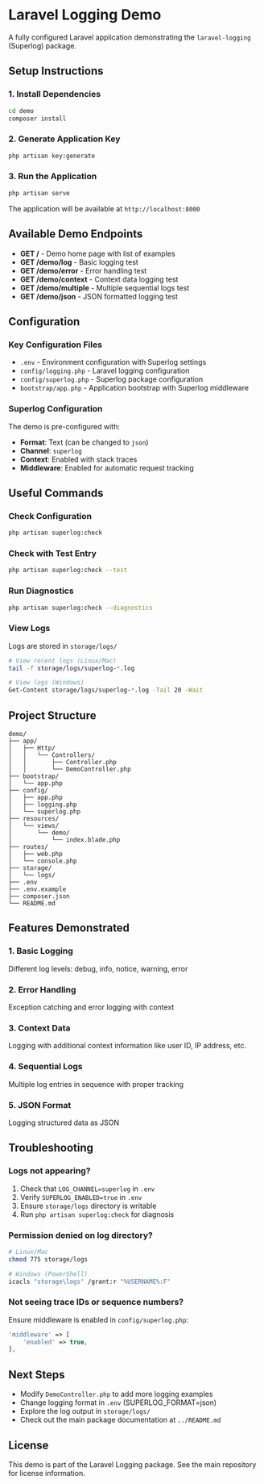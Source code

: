 # Laravel Logging Demo

A fully configured Laravel application demonstrating the `laravel-logging` (Superlog) package.

## Setup Instructions

### 1. Install Dependencies
```bash
cd demo
composer install
```

### 2. Generate Application Key
```bash
php artisan key:generate
```

### 3. Run the Application
```bash
php artisan serve
```

The application will be available at `http://localhost:8000`

## Available Demo Endpoints

- **GET /** - Demo home page with list of examples
- **GET /demo/log** - Basic logging test
- **GET /demo/error** - Error handling test
- **GET /demo/context** - Context data logging test
- **GET /demo/multiple** - Multiple sequential logs test
- **GET /demo/json** - JSON formatted logging test

## Configuration

### Key Configuration Files

- `.env` - Environment configuration with Superlog settings
- `config/logging.php` - Laravel logging configuration
- `config/superlog.php` - Superlog package configuration
- `bootstrap/app.php` - Application bootstrap with Superlog middleware

### Superlog Configuration

The demo is pre-configured with:
- **Format**: Text (can be changed to `json`)
- **Channel**: `superlog`
- **Context**: Enabled with stack traces
- **Middleware**: Enabled for automatic request tracking

## Useful Commands

### Check Configuration
```bash
php artisan superlog:check
```

### Check with Test Entry
```bash
php artisan superlog:check --test
```

### Run Diagnostics
```bash
php artisan superlog:check --diagnostics
```

### View Logs
Logs are stored in `storage/logs/`

```bash
# View recent logs (Linux/Mac)
tail -f storage/logs/superlog-*.log

# View logs (Windows)
Get-Content storage/logs/superlog-*.log -Tail 20 -Wait
```

## Project Structure

```
demo/
├── app/
│   ├── Http/
│   │   └── Controllers/
│   │       ├── Controller.php
│   │       └── DemoController.php
├── bootstrap/
│   └── app.php
├── config/
│   ├── app.php
│   ├── logging.php
│   └── superlog.php
├── resources/
│   └── views/
│       └── demo/
│           └── index.blade.php
├── routes/
│   ├── web.php
│   └── console.php
├── storage/
│   └── logs/
├── .env
├── .env.example
├── composer.json
└── README.md
```

## Features Demonstrated

### 1. Basic Logging
Different log levels: debug, info, notice, warning, error

### 2. Error Handling
Exception catching and error logging with context

### 3. Context Data
Logging with additional context information like user ID, IP address, etc.

### 4. Sequential Logs
Multiple log entries in sequence with proper tracking

### 5. JSON Format
Logging structured data as JSON

## Troubleshooting

### Logs not appearing?
1. Check that `LOG_CHANNEL=superlog` in `.env`
2. Verify `SUPERLOG_ENABLED=true` in `.env`
3. Ensure `storage/logs` directory is writable
4. Run `php artisan superlog:check` for diagnosis

### Permission denied on log directory?
```bash
# Linux/Mac
chmod 775 storage/logs

# Windows (PowerShell)
icacls "storage\logs" /grant:r "%USERNAME%:F"
```

### Not seeing trace IDs or sequence numbers?
Ensure middleware is enabled in `config/superlog.php`:
```php
'middleware' => [
    'enabled' => true,
],
```

## Next Steps

- Modify `DemoController.php` to add more logging examples
- Change logging format in `.env` (SUPERLOG_FORMAT=json)
- Explore the log output in `storage/logs/`
- Check out the main package documentation at `../README.md`

## License

This demo is part of the Laravel Logging package. See the main repository for license information.